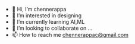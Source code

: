 - 👋 Hi, I’m chennerappa
- 👀 I’m interested in designing 
- 🌱 I’m currently learning AI,ML
- 💞️ I’m looking to collaborate on ...
- 📫 How to reach me chennerappac@gmail.com

<!---
chennerappa/chennerappa is a ✨ special ✨ repository because its `README.md` (this file) appears on your GitHub profile.
You can click the Preview link to take a look at your changes.
--->
